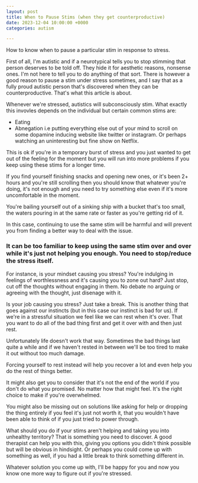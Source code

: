 ```yaml
---
layout: post
title: When to Pause Stims (when they get counterproductive)
date: 2023-12-04 10:00:00 +0000
categories: autism

---
```

How to know when to pause a particular stim in response to stress.

First of all, I'm autistic and if a neurotypical tells you to stop stimming that person deserves to be told off. They hide it for aesthetic reasons, nonsense ones. I'm not here to tell you to do anything of that sort. There is however a good reason to pause a stim under stress sometimes, and I say that as a fully proud autistic person that's discovered when they can be counterproductive. That's what this article is about.

Whenever we're stressed, autistics will subconsciously stim. What exactly this invovles depends on the individual but certain common stims are:

* Eating
* Abnegation i.e putting everything else out of your mind to scroll on some dopamine inducing website like twitter or instagram. Or perhaps watching an uninteresting but fine show on Netflix.

This is ok if you're in a temporary burst of stress and you just wanted to get out of the feeling for the moment but you will run into more problems if you keep using these stims for a longer time.

If you find yourself finishing snacks and opening new ones, or it's been 2+ hours and you're still scrolling then you should know that whatever you're doing, it's not enough and you need to try something else even if it's more uncomfortable in the moment.

You're bailing yourself out of a sinking ship with a bucket that's too small, the waters pouring in at the same rate or faster as you're getting rid of it.

In this case, continuing to use the same stim will be harmful and will prevent you from finding a better way to deal with the issue.

### It can be too familiar to keep using the same stim over and over while it's just not helping you enough. You need to stop/reduce the stress itself.

For instance, is your mindset causing you stress? You're indulging in feelings of worthlessness and it's causing you to zone out hard? Just stop, cut off the thoughts without engaging in them. No debate no arguing or agreeing with the thought, just disenage with it.

Is your job causing you stress? Just take a break. This is another thing that goes against our instincts (but in this case our instinct is bad for us). If we're in a stressful situation we feel like we can rest when it's over. That you want to do all of the bad thing first and get it over with and then just rest.

Unfortunately life doesn't work that way. Sometimes the bad things last quite a while and if we haven't rested in between we'll be too tired to make it out without too much damage.

Forcing yourself to rest instead will help you recover a lot and even help you do the rest of things better.

It might also get you to consider that it's not the end of the world if you don't do what you promised. No matter how that might feel. It's the right choice to make if you're overwhelmed.

You might also be missing out on solutions like asking for help or dropping the thing entirely if you feel it's just not worth it, that you wouldn't have been able to think of if you just tried to power through.

What should you do if your stims aren't helping and taking you into unhealthy territory? That is something you need to discover. A good therapist can help you with this, giving you options you didn't think possible but will be obvious in hindsight. Or perhaps you could come up with something as well, if you had a little break to think something different in.

Whatever solution you come up with, I'll be happy for you and now you know one more way to figure out if you're stressed.
